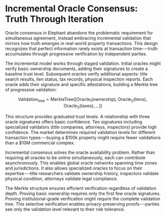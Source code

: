 # Incremental Oracle Consensus: Truth Through Iteration

Oracle consensus in Elephant abandons the problematic requirement for
simultaneous agreement, instead embracing incremental validation that
mirrors how truth emerges in real-world property transactions. This
design recognizes that perfect information rarely exists at transaction
time---truth accumulates through progressive verification by independent
parties.

The incremental model works through staged validation. Initial oracles
might verify basic ownership documents, adding their signatures to
create a baseline trust level. Subsequent oracles verify additional
aspects: title search results, lien status, tax records, physical
inspection reports. Each oracle adds their signature and specific
attestations, building a Merkle tree of progressive validation:

$$\text{Validation}_{\text{tree}} = \text{MerkleTree}([\text{Oracle}_1(\text{ownership}), \text{Oracle}_2(\text{liens}), \text{Oracle}_3(\text{taxes}), ...])$$

This structure provides graduated trust levels. A relationship with
three oracle signatures offers basic confidence. Ten signatures
including specialized validators (title companies, attorneys,
inspectors) provide high confidence. The market determines required
validation levels for different transaction types---buying a \$100k
property might require fewer validations than a \$10M commercial
complex.

Incremental consensus solves the oracle availability problem. Rather
than requiring all oracles to be online simultaneously, each can
contribute asynchronously. This enables global oracle networks spanning
time zones and jurisdictions. It also allows specialized oracles to
focus on their expertise---title researchers validate ownership history,
inspectors validate physical condition, attorneys validate legal
compliance.

The Merkle structure ensures efficient verification regardless of
validation depth. Proving basic ownership requires only the first few
oracle signatures. Proving institutional-grade verification might
require the complete validation tree. This selective verification
enables privacy-preserving proofs---parties see only the validation
level relevant to their risk tolerance.
